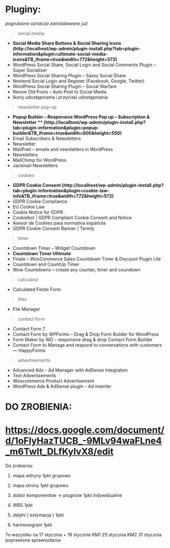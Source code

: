 # Pluginy:

_pogrubione oznacza zainstalowane już_

> social media 
   - **Social Media Share Buttons & Social Sharing Icons (http://localhost/wp-admin/plugin-install.php?tab=plugin-information&plugin=ultimate-social-media-icons&TB_iframe=true&width=772&height=572)**
   - WordPress Social Share, Social Login and Social Comments Plugin – Super Socializer 
   - WordPress Social Sharing Plugin – Sassy Social Share 
   - Nextend Social Login and Register (Facebook, Google, Twitter) 
   - WordPress Social Sharing Plugin – Social Warfare 
   - Revive Old Posts – Auto Post to Social Media 
   - Ikony udostępniania i przyciski udostępniania 
   
   
> newsletter pop-up
   - **Popup Builder – Responsive WordPress Pop up – Subscription & Newsletter  ** (http://localhost/wp-admin/plugin-install.php?tab=plugin-information&plugin=popup-builder&TB_iframe=true&width=600&height=550)**
   - Email Subscribers & Newsletters 
   - Newsletter
   - MailPoet – emails and newsletters in WordPress 
   - Newsletters 
   - MailChimp for WordPress 
   - Jackmail Newsletters  
   
> cookies
   - **GDPR Cookie Consent  (http://localhost/wp-admin/plugin-install.php?tab=plugin-information&plugin=cookie-law-info&TB_iframe=true&width=772&height=572)**
   - GDPR Cookie Compliance 
   - EU Cookie Law 
   - Cookie Notice for GDPR 
   - Cookiebot | GDPR Compliant Cookie Consent and Notice 
   - Asesor de Cookies para normativa española 
   - GDPR Cookie Consent Banner | Termly 
   
> timer
   - Countdown Timer – Widget Countdown 
   - **Countdown Timer Ultimate** 
   - Finale – WooCommerce Sales Countdown Timer & Discount Plugin Lite
   - Countdown and CountUp Timer 
   - Wow Countdowns – create any counter, timer and coundown 
   
> calculator
   - Calculated Fields Form 
   
> files
   - File Manager 

> contact form
   - Contact Form 7 
   - Contact Form by WPForms – Drag & Drop Form Builder for WordPress 
   - Form Maker by WD – responsive drag & drop Contact Form Builder 
   - Contact Form to Manage and respond to conversations with customers — HappyForms 
   
> advertisements
   - Advanced Ads – Ad Manager with AdSense Integration 
   - Text Advertisements 
   - Woocommerce Product Advertisement 
   - WordPress Ads & AdSense plugin – Ad Inserter 
   
   
   
# DO ZROBIENIA:

# https://docs.google.com/document/d/1oFlyHazTUCB_-9MLv94waFLne4_m6TwIt_DLfKyIvX8/edit
Do zrobienia: 

1. mapa witryny 1pkt grupowo
2. mapa strony 1pkt grupowo
3. dobór komponentów -> pluginów  1pkt  indywidualnie


4. WBS  1pkt
5. delphi ( estymacja )  1pkt 
6. harmonogram  1pkt

To wszystko na 17 stycznia
+
18 stycznia KM1
25 stycznia KM2
31 stycznia poprawione sprawozdania